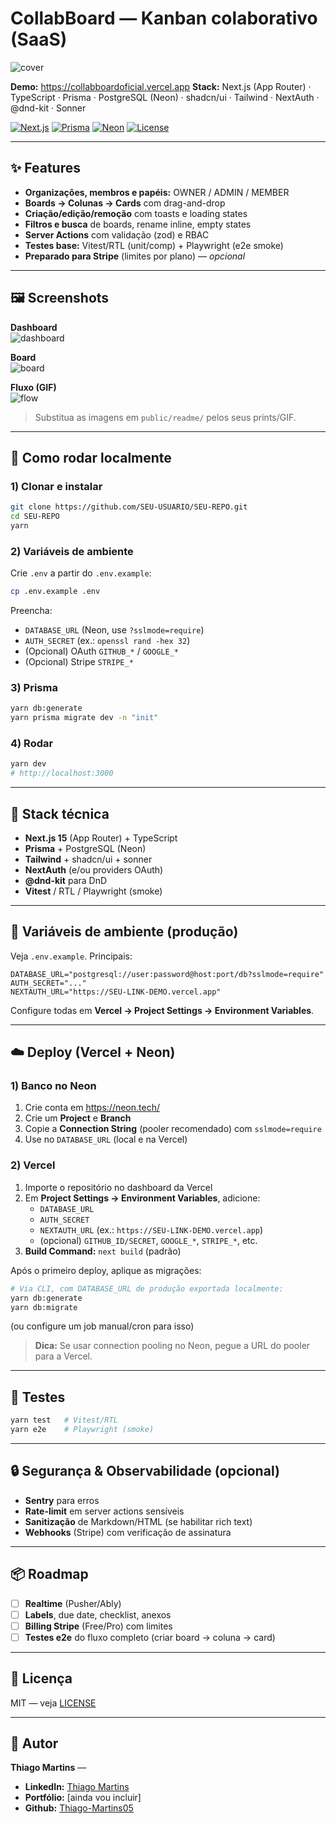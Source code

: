 # CollabBoard — Kanban colaborativo (SaaS)

![cover](./public/readme/cover.png)

**Demo:** https://collabboardoficial.vercel.app
**Stack:** Next.js (App Router) · TypeScript · Prisma · PostgreSQL (Neon) · shadcn/ui · Tailwind · NextAuth · @dnd-kit · Sonner

[![Next.js](https://img.shields.io/badge/Next.js-15-black?style=for-the-badge)](https://nextjs.org/)
[![Prisma](https://img.shields.io/badge/Prisma-5-2D3748?style=for-the-badge)](https://www.prisma.io/)
[![Neon](https://img.shields.io/badge/Neon-Postgres-00E599?style=for-the-badge)](https://neon.tech/)
[![License](https://img.shields.io/badge/license-MIT-64748b?style=for-the-badge)](./LICENSE)

---

## ✨ Features

- **Organizações, membros e papéis:** OWNER / ADMIN / MEMBER
- **Boards → Colunas → Cards** com drag-and-drop
- **Criação/edição/remoção** com toasts e loading states
- **Filtros e busca** de boards, rename inline, empty states
- **Server Actions** com validação (zod) e RBAC
- **Testes base:** Vitest/RTL (unit/comp) + Playwright (e2e smoke)
- **Preparado para Stripe** (limites por plano) — *opcional*

---

## 🖼 Screenshots

**Dashboard**  
![dashboard](./public/readme/dashboard.png)

**Board**  
![board](./public/readme/board.png)

**Fluxo (GIF)**  
![flow](./public/readme/flow.gif)

> Substitua as imagens em `public/readme/` pelos seus prints/GIF.

---

## 🚀 Como rodar localmente

### 1) Clonar e instalar
```bash
git clone https://github.com/SEU-USUARIO/SEU-REPO.git
cd SEU-REPO
yarn
```

### 2) Variáveis de ambiente

Crie `.env` a partir do `.env.example`:

```bash
cp .env.example .env
```

Preencha:
- `DATABASE_URL` (Neon, use `?sslmode=require`)
- `AUTH_SECRET` (ex.: `openssl rand -hex 32`)
- (Opcional) OAuth `GITHUB_*` / `GOOGLE_*`
- (Opcional) Stripe `STRIPE_*`

### 3) Prisma
```bash
yarn db:generate
yarn prisma migrate dev -n "init"
```

### 4) Rodar
```bash
yarn dev
# http://localhost:3000
```

---

## 🧱 Stack técnica

- **Next.js 15** (App Router) + TypeScript
- **Prisma** + PostgreSQL (Neon)
- **Tailwind** + shadcn/ui + sonner
- **NextAuth** (e/ou providers OAuth)
- **@dnd-kit** para DnD
- **Vitest** / RTL / Playwright (smoke)

---

## 🔐 Variáveis de ambiente (produção)

Veja `.env.example`. Principais:

```
DATABASE_URL="postgresql://user:password@host:port/db?sslmode=require"
AUTH_SECRET="..."
NEXTAUTH_URL="https://SEU-LINK-DEMO.vercel.app"
```

Configure todas em **Vercel → Project Settings → Environment Variables**.

---

## ☁️ Deploy (Vercel + Neon)

### 1) Banco no Neon

1. Crie conta em https://neon.tech/
2. Crie um **Project** e **Branch**
3. Copie a **Connection String** (pooler recomendado) com `sslmode=require`
4. Use no `DATABASE_URL` (local e na Vercel)

### 2) Vercel

1. Importe o repositório no dashboard da Vercel
2. Em **Project Settings → Environment Variables**, adicione:
   - `DATABASE_URL`
   - `AUTH_SECRET`
   - `NEXTAUTH_URL` (ex.: `https://SEU-LINK-DEMO.vercel.app`)
   - (opcional) `GITHUB_ID/SECRET`, `GOOGLE_*`, `STRIPE_*`, etc.
3. **Build Command:** `next build` (padrão)

Após o primeiro deploy, aplique as migrações:

```bash
# Via CLI, com DATABASE_URL de produção exportada localmente:
yarn db:generate
yarn db:migrate
```

(ou configure um job manual/cron para isso)

> **Dica:** Se usar connection pooling no Neon, pegue a URL do pooler para a Vercel.

---

## 🧪 Testes

```bash
yarn test   # Vitest/RTL
yarn e2e    # Playwright (smoke)
```

---

## 🔒 Segurança & Observabilidade (opcional)

- **Sentry** para erros
- **Rate-limit** em server actions sensíveis
- **Sanitização** de Markdown/HTML (se habilitar rich text)
- **Webhooks** (Stripe) com verificação de assinatura

---

## 📦 Roadmap

- [ ] **Realtime** (Pusher/Ably)
- [ ] **Labels**, due date, checklist, anexos
- [ ] **Billing Stripe** (Free/Pro) com limites
- [ ] **Testes e2e** do fluxo completo (criar board → coluna → card)

---

## 📄 Licença

MIT — veja [LICENSE](./LICENSE)

---

## 🙌 Autor

**Thiago Martins** — 
- **LinkedIn:** [Thiago Martins](https://www.linkedin.com/in/thiago-martins-5556512b6)
- **Portfólio:** [ainda vou incluir]
- **Github:** [Thiago-Martins05](https://github.com/Thiago-Martins05)
